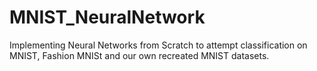 # MNIST_NeuralNetwork

Implementing Neural Networks from Scratch to attempt classification on MNIST, Fashion MNISt and our own recreated MNIST datasets.
